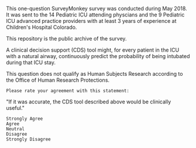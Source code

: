 This one-question SurveyMonkey survey was conducted during May 2018. It was sent to the 14 Pediatric ICU attending physcians and the 9 Pediatric ICU advanced practice providers with at least 3 years of experience at Children's Hospital Colorado.

This repository is the public archive of the survey.

A clinical decision support (CDS) tool might, for every patient in the ICU with a natural airway, continuously predict the probability of being intubated during that ICU stay.

This question does not qualify as Human Subjects Research according to the Office of Human Research Protections.

    Please rate your agreement with this statement:

"If it was accurate, the CDS tool described above would be clinically useful."

    Strongly Agree
    Agree
    Neutral
    Disagree
    Strongly Disagree

